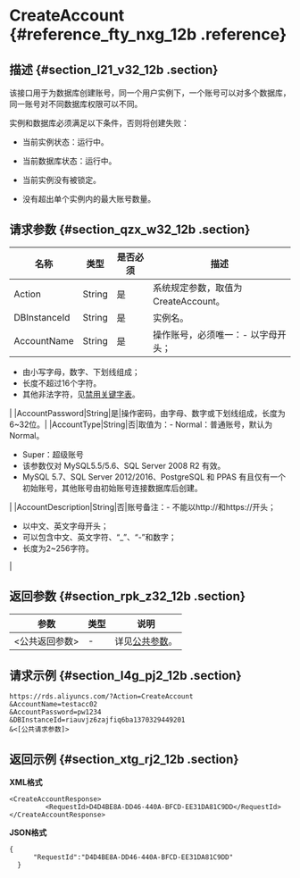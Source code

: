# CreateAccount {#reference_fty_nxg_12b .reference}

## 描述 {#section_l21_v32_12b .section}

该接口用于为数据库创建账号，同一个用户实例下，一个账号可以对多个数据库，同一账号对不同数据库权限可以不同。

实例和数据库必须满足以下条件，否则将创建失败：

-   当前实例状态：运行中。

-   当前数据库状态：运行中。

-   当前实例没有被锁定。

-   没有超出单个实例内的最大账号数量。


## 请求参数 {#section_qzx_w32_12b .section}

|名称|类型|是否必须|描述|
|--|--|----|--|
|Action|String|是|系统规定参数，取值为CreateAccount。|
|DBInstanceId|String|是|实例名。|
|AccountName|String|是|操作账号，必须唯一：-   以字母开头；
-   由小写字母，数字、下划线组成；
-   长度不超过16个字符。
-   其他非法字符，见[禁用关键字表](cn.zh-CN/API参考/API参考/附表/禁用关键字表.md#)。

|
|AccountPassword|String|是|操作密码，由字母、数字或下划线组成，长度为6~32位。|
|AccountType|String|否|取值为：-   Normal：普通账号，默认为 Normal。
-   Super：超级账号
-   该参数仅对 MySQL5.5/5.6、SQL Server 2008 R2 有效。
-   MySQL 5.7、SQL Server 2012/2016、PostgreSQL 和 PPAS 有且仅有一个初始账号，其他账号由初始账号连接数据库后创建。

|
|AccountDescription|String|否|账号备注：-   不能以http://和https://开头；
-   以中文、英文字母开头；
-   可以包含中文、英文字符、“\_”、“-”和数字；
-   长度为2~256字符。

|

## 返回参数 {#section_rpk_z32_12b .section}

|参数|类型|说明|
|--|--|--|
|<公共返回参数\>|-|详见[公共参数](cn.zh-CN/API参考/使用API/公共参数.md#)。|

## 请求示例 {#section_l4g_pj2_12b .section}

```
https://rds.aliyuncs.com/?Action=CreateAccount
&AccountName=testacc02
&AccountPassword=pw1234
&DBInstanceId=riauvjz6zajfiq6ba1370329449201
&<[公共请求参数]>
```

## 返回示例 {#section_xtg_rj2_12b .section}

**XML格式**

```
<CreateAccountResponse>
         <RequestId>D4D4BE8A-DD46-440A-BFCD-EE31DA81C9DD</RequestId>
</CreateAccountResponse>
```

**JSON格式**

```
{
      "RequestId":"D4D4BE8A-DD46-440A-BFCD-EE31DA81C9DD"
  }
```

